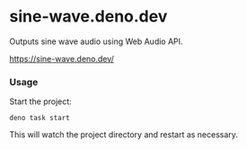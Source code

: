 # sine-wave.deno.dev

Outputs sine wave audio using Web Audio API.

https://sine-wave.deno.dev/

### Usage

Start the project:

```
deno task start
```

This will watch the project directory and restart as necessary.

